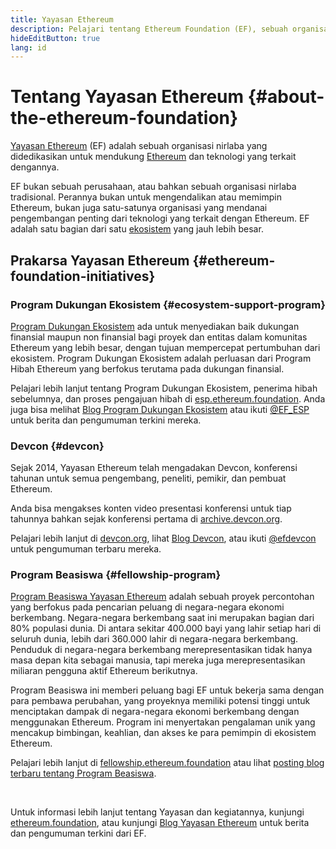 ```yaml
---
title: Yayasan Ethereum
description: Pelajari tentang Ethereum Foundation (EF), sebuah organisasi nirlaba yang didedikasikan untuk mendukung Ethereum beserta teknologi yang terkait dengannya.
hideEditButton: true
lang: id
---
```


# Tentang Yayasan Ethereum \{#about-the-ethereum-foundation}

<Logo/>

[Yayasan Ethereum](http://ethereum.foundation/) (EF) adalah sebuah organisasi nirlaba yang didedikasikan untuk mendukung [Ethereum](/what-is-ethereum/) dan teknologi yang terkait dengannya.

EF bukan sebuah perusahaan, atau bahkan sebuah organisasi nirlaba tradisional. Perannya bukan untuk mengendalikan atau memimpin Ethereum, bukan juga satu-satunya organisasi yang mendanai pengembangan penting dari teknologi yang terkait dengan Ethereum. EF adalah satu bagian dari satu [ekosistem](/community/) yang jauh lebih besar.

## Prakarsa Yayasan Ethereum \{#ethereum-foundation-initiatives}

### Program Dukungan Ekosistem \{#ecosystem-support-program}

[Program Dukungan Ekosistem](https://esp.ethereum.foundation/) ada untuk menyediakan baik dukungan finansial maupun non finansial bagi proyek dan entitas dalam komunitas Ethereum yang lebih besar, dengan tujuan mempercepat pertumbuhan dari ekosistem. Program Dukungan Ekosistem adalah perluasan dari Program Hibah Ethereum yang berfokus terutama pada dukungan finansial.

Pelajari lebih lanjut tentang Program Dukungan Ekosistem, penerima hibah sebelumnya, dan proses pengajuan hibah di [esp.ethereum.foundation](https://esp.ethereum.foundation/). Anda juga bisa melihat [Blog Program Dukungan Ekosistem](https://blog.ethereum.org/category/ecosystem-support-program/) atau ikuti [@EF_ESP](https://twitter.com/EF_ESP) untuk berita dan pengumuman terkini mereka.

### Devcon \{#devcon}

Sejak 2014, Yayasan Ethereum telah mengadakan Devcon, konferensi tahunan untuk semua pengembang, peneliti, pemikir, dan pembuat Ethereum.

Anda bisa mengakses konten video presentasi konferensi untuk tiap tahunnya bahkan sejak konferensi pertama di [archive.devcon.org](https://archive.devcon.org/).

Pelajari lebih lanjut di [devcon.org](https://devcon.org/), lihat [Blog Devcon](https://devcon.org/en/blogs/), atau ikuti [@efdevcon](https://twitter.com/EFDevcon) untuk pengumuman terbaru mereka.

### Program Beasiswa \{#fellowship-program}

[Program Beasiswa Yayasan Ethereum](https://fellowship.ethereum.foundation/) adalah sebuah proyek percontohan yang berfokus pada pencarian peluang di negara-negara ekonomi berkembang. Negara-negara berkembang saat ini merupakan bagian dari 80% populasi dunia. Di antara sekitar 400.000 bayi yang lahir setiap hari di seluruh dunia, lebih dari 360.000 lahir di negara-negara berkembang. Penduduk di negara-negara berkembang merepresentasikan tidak hanya masa depan kita sebagai manusia, tapi mereka juga merepresentasikan miliaran pengguna aktif Ethereum berikutnya.

Program Beasiswa ini memberi peluang bagi EF untuk bekerja sama dengan para pembawa perubahan, yang proyeknya memiliki potensi tinggi untuk menciptakan dampak di negara-negara ekonomi berkembang dengan menggunakan Ethereum. Program ini menyertakan pengalaman unik yang mencakup bimbingan, keahlian, dan akses ke para pemimpin di ekosistem Ethereum.

Pelajari lebih lanjut di [fellowship.ethereum.foundation](https://fellowship.ethereum.foundation/) atau lihat [posting blog terbaru tentang Program Beasiswa](https://blog.ethereum.org/2021/05/07/ethereum-for-the-next-billion/).

<br/>

Untuk informasi lebih lanjut tentang Yayasan dan kegiatannya, kunjungi [ethereum.foundation](http://ethereum.foundation/), atau kunjungi [Blog Yayasan Ethereum](https://blog.ethereum.org/) untuk berita dan pengumuman terkini dari EF.
